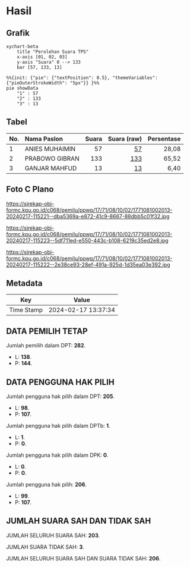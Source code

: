 # Hasil

## Grafik

```mermaid
xychart-beta
    title "Perolehan Suara TPS"
    x-axis [01, 02, 03]
    y-axis "Suara" 0 --> 133
    bar [57, 133, 13]
```

```mermaid
%%{init: {"pie": {"textPosition": 0.5}, "themeVariables": {"pieOuterStrokeWidth": "5px"}} }%%
pie showData
    "1" : 57
    "2" : 133
    "3" : 13
```

## Tabel

| No. | Nama Paslon    | Suara | Suara (raw) | Persentase |
|:--- |:-------------- | -----:| -----------:| ----------:|
| 1   | ANIES MUHAIMIN | 57    | [57][p-1]   | 28,08      |
| 2   | PRABOWO GIBRAN | 133   | [133][p-2]  | 65,52      |
| 3   | GANJAR MAHFUD  | 13    | [13][p-3]   | 6,40       |


[p-1]: https://github.com/gigit-pemilu/pemilu-2024-17-bengkulu/blob/main/pilpres/hitung-suara/sub/17-bengkulu/sub/71-kota-bengkulu/sub/08-sungai-serut/sub/1002-sukamerindu/sub/013-tps/sub/paslon-1.txt
[p-2]: https://github.com/gigit-pemilu/pemilu-2024-17-bengkulu/blob/main/pilpres/hitung-suara/sub/17-bengkulu/sub/71-kota-bengkulu/sub/08-sungai-serut/sub/1002-sukamerindu/sub/013-tps/sub/paslon-2.txt
[p-3]: https://github.com/gigit-pemilu/pemilu-2024-17-bengkulu/blob/main/pilpres/hitung-suara/sub/17-bengkulu/sub/71-kota-bengkulu/sub/08-sungai-serut/sub/1002-sukamerindu/sub/013-tps/sub/paslon-3.txt

## Foto C Plano

https://sirekap-obj-formc.kpu.go.id/c068/pemilu/ppwp/17/71/08/10/02/1771081002013-20240217-115221--dba5369a-e872-41c9-8667-88dbb5c01f32.jpg

https://sirekap-obj-formc.kpu.go.id/c068/pemilu/ppwp/17/71/08/10/02/1771081002013-20240217-115223--5df711ed-e550-443c-b108-6219c35ed2e8.jpg

https://sirekap-obj-formc.kpu.go.id/c068/pemilu/ppwp/17/71/08/10/02/1771081002013-20240217-115222--2e38ce93-28ef-491a-925d-1d35ea03e392.jpg


## Metadata

| Key        | Value               |
| ---------- | ------------------- |
| Time Stamp | 2024-02-17 13:37:34 |


## DATA PEMILIH TETAP

Jumlah pemilih dalam DPT: **282**.
 * L: **138**.
 * P: **144**.

## DATA PENGGUNA HAK PILIH

Jumlah pengguna hak pilih dalam DPT: **205**.
 * L: **98**.
 * P: **107**.

Jumlah pengguna hak pilih dalam DPTb: **1**.
 * L: **1**.
 * P: **0**.

Jumlah pengguna hak pilih dalam DPK: **0**.
 * L: **0**.
 * P: **0**.

Jumlah pengguna hak pilih: **206**.
 * L: **99**.
 * P: **107**.

## JUMLAH SUARA SAH DAN TIDAK SAH

JUMLAH SELURUH SUARA SAH: **203**.

JUMLAH SUARA TIDAK SAH: **3**.

JUMLAH SELURUH SUARA SAH DAN SUARA TIDAK SAH: **206**.


